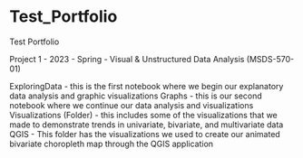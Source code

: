 # Test_Portfolio
Test Portfolio

Project 1 - 2023 - Spring - Visual & Unstructured Data Analysis (MSDS-570-01)

ExploringData - this is the first notebook where we begin our explanatory data analysis and graphic visualizations
Graphs - this is our second notebook where we continue our data analysis and visualizations
Visualizations (Folder) - this includes some of the visualizations that we made to demonstrate trends in univariate, bivariate, and multivariate data
QGIS - This folder has the visualizations we used to create our animated bivariate choropleth map through the QGIS application
